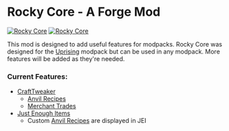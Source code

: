 # Rocky Core - A Forge Mod
[![Rocky Core](http://cf.way2muchnoise.eu/versions/265461.svg)](https://minecraft.curseforge.com/projects/265461)
[![Rocky Core](http://cf.way2muchnoise.eu/full_265461_downloads.svg)](https://minecraft.curseforge.com/projects/265461)

This mod is designed to add useful features for modpacks.
Rocky Core was designed for the [Uprising](https://minecraft.curseforge.com/projects/uprising) modpack but can be used in any modpack.
More features will be added as they're needed.

### Current Features:
- [CraftTweaker](https://minecraft.curseforge.com/projects/crafttweaker)
    - [Anvil Recipes](https://github.com/DevOnTheRocks/RockyCore/wiki/Craft-Tweaker#anvil-recipes)
    - [Merchant Trades](https://github.com/DevOnTheRocks/RockyCore/wiki/Craft-Tweaker#merchant-trades)
- [Just Enough Items](https://minecraft.curseforge.com/projects/just-enough-items-jei)
    - Custom [Anvil Recipes](https://github.com/DevOnTheRocks/RockyCore/wiki/Craft-Tweaker#anvil-recipes) are displayed in JEI